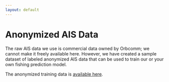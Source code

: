 ```yaml
---
layout: default
---
```


# Anonymized AIS Data

The raw AIS data we use is commercial data owned by Orbcomm; we cannot
make it freely available here. However, we have created a sample
dataset of labeled anonymized AIS data that can be
used to train our or your own fishing prediction model.

The anonymized training data is [available
here](https://github.com/GlobalFishingWatch/training-data).

